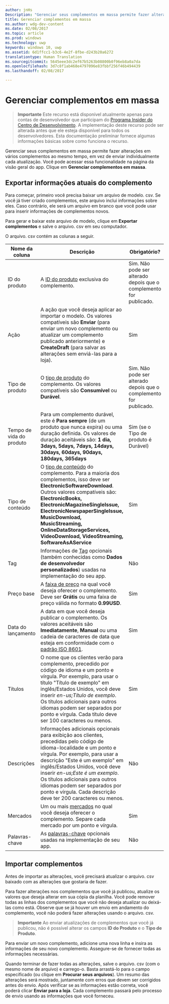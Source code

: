 ```yaml
---
author: jnHs
Description: "Gerenciar seus complementos em massa permite fazer alterações em vários complementos ao mesmo tempo, em vez de enviar individualmente cada atualização."
title: Gerenciar complementos em massa
ms.author: wdg-dev-content
ms.date: 02/08/2017
ms.topic: article
ms.prod: windows
ms.technology: uwp
keywords: windows 10, uwp
ms.assetid: 6d1ffcc1-b3c6-4e2f-8fbe-d243b20a6272
translationtype: Human Translation
ms.sourcegitcommit: 5645eee3dc2ef67b5263b08800b0f96eb8a0a7da
ms.openlocfilehash: 3d7c8f1ab468e4797096e83fbbf256f46b494439
ms.lasthandoff: 02/08/2017

---
```


# <a name="manage-add-ons-in-bulk"></a>Gerenciar complementos em massa

> **Importante** Este recurso está disponível atualmente apenas para contas de desenvolvedor que participam do [Programa Insider do Centro de Desenvolvimento](dev-center-insider-program.md). A implementação deste recurso pode ser alterada antes que ele esteja disponível para todos os desenvolvedores. Esta documentação preliminar fornece algumas informações básicas sobre como funciona o recurso.

Gerenciar seus complementos em massa permite fazer alterações em vários complementos ao mesmo tempo, em vez de enviar individualmente cada atualização. Você pode acessar essa funcionalidade na página da visão geral do app. Clique em **Gerenciar complementos em massa**.

## <a name="export-current-add-on-info"></a>Exportar informações atuais do complemento

Para começar, primeiro você precisa baixar um arquivo de modelo. csv. Se você já tiver criado complementos, este arquivo inclui informações sobre eles. Caso contrário, ele será um arquivo em branco que você pode usar para inserir informações de complementos novos.

Para gerar e baixar este arquivo de modelo, clique em **Exportar complementos** e salve o arquivo. csv em seu computador.

O arquivo. csv contém as colunas a seguir. 

| Nome da coluna               | Descrição                            | Obrigatório?      |
|---------------------------|----------------------------------|----------------------|
| ID do produto    |  A [ID do produto](set-your-add-on-product-id.md#product-id) exclusiva do complemento.  | Sim. Não pode ser alterado depois que o complemento for publicado. |
| Ação |A ação que você deseja aplicar ao importar o modelo. Os valores compatíveis são **Enviar** (para enviar um novo complemento ou atualizar um complemento publicado anteriormente) e **CreateDraft** (para salvar as alterações sem enviá-las para a loja). |     Sim |
| Tipo de produto    | O [tipo de produto](set-your-add-on-product-id.md#product-type) do complemento. Os valores compatíveis são **Consumível** ou **Durável**. |    Sim. Não pode ser alterado depois que o complemento for publicado. |
| Tempo de vida do produto    | Para um complemento durável, este é **Para sempre** (de um produto que nunca expira) ou uma duração definida. Os valores de duração aceitáveis são: **1 dia, 3days, 5days, 7days, 14days, 30days, 60days, 90days, 180days, 365days**    | Sim (se o Tipo de produto é Durável) |
| Tipo de conteúdo    | O [tipo de conteúdo](enter-add-on-properties.md#content-type) do complemento. Para a maioria dos complementos, isso deve ser **ElectronicSoftwareDownload**. Outros valores compatíveis são: **ElectronicBooks, ElectronicMagazineSingleIssue, ElectronicNewspaperSingleIssue, MusicDownload, MusicStreaming, OnlineDataStorageServices, VideoDownload, VideoStreaming, SoftwareAsAService** |    Sim |
| Tag    | Informações de [Tag](enter-add-on-properties.md#custom-developer-data) opcionais (também conhecidas como **Dados de desenvolvedor personalizados**) usadas na implementação do seu app. | Não |
| Preço base    | A [faixa de preço](set-add-on-pricing-and-availability.md#base-price) na qual você deseja oferecer o complemento. Deve ser **Grátis** ou uma faixa de preço válida no formato **0.99USD**. |    Sim |
| Data do lançamento    | A data em que você deseja publicar o complemento. Os valores aceitáveis são **Imediatamente**, **Manual** ou uma cadeia de caracteres de data que esteja em conformidade com o [padrão ISO 8601](http://go.microsoft.com/fwlink/p/?LinkId=817237). | Sim |
| Títulos    | O nome que os clientes verão para complemento, precedido por código de idioma e um ponto e vírgula. Por exemplo, para usar o título "Título de exemplo" em inglês/Estados Unidos, você deve inserir *en-us;Título de exemplo*. Os títulos adicionais para outros idiomas podem ser separados por ponto e vírgula. Cada título deve ser 100 caracteres ou menos.     | Sim |
|Descrições    | Informações adicionais opcionais para exibição aos clientes, precedidas pelo código de idioma-localidade e um ponto e vírgula. Por exemplo, para usar a descrição "Este é um exemplo" em inglês/Estados Unidos, você deve inserir *en-us;Este é um exemplo*. Os títulos adicionais para outros idiomas podem ser separados por ponto e vírgula. Cada descrição deve ter 200 caracteres ou menos.    | Não |
| Mercados |    Um ou mais [mercados](define-pricing-and-market-selection.md#windows-store-consumer-markets) no qual você deseja oferecer o complemento. Separe cada mercado por um ponto e vírgula. |    Sim |
|Palavras-chave |    As [palavras-chave](enter-add-on-properties.md#keywords) opcionais usadas na implementação de seu app. | Não |

## <a name="import-add-ons"></a>Importar complementos

Antes de importar as alterações, você precisará atualizar o arquivo. csv baixado com as alterações que gostaria de fazer.

Para fazer alterações nos complementos que você já publicou, atualize os valores que deseja alterar em sua cópia da planilha. Você pode remover todas as linhas dos complementos que você não deseja atualizar ou deixá-las como está. Observe que se já houver um envio em andamento do complemento, você não poderá fazer alterações usando o arquivo. csv.

> **Importante** Ao enviar atualizações de complementos que você já publicou, não é possível alterar os campos **ID do Produto** e o **Tipo de Produto**.

Para enviar um novo complemento, adicione uma nova linha e insira as informações de seu novo complemento. Assegure-se de fornecer todas as informações necessárias. 

Quando terminar de fazer todas as alterações, salve o arquivo. csv (com o mesmo nome de arquivo) e carrego-o. Basta arrastá-lo para o campo especificado (ou clique em **Procurar seus arquivos**). Um resumo das alterações será mostrado, juntamente com erros que devem ser corrigidos antes do envio. Após verificar se as informações estão correta, você poderá clicar **Enviar para a loja**. Cada complemento passará pelo processo de envio usando as informações que você forneceu.


